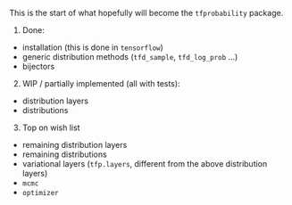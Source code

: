 This is the start of what hopefully will become the `tfprobability` package.

1) Done:

- installation (this is done in `tensorflow`)
- generic distribution methods (`tfd_sample`, `tfd_log_prob` ...)
- bijectors


2) WIP / partially implemented (all with tests):

- distribution layers 
- distributions



3) Top on wish list

- remaining distribution layers
- remaining distributions
- variational layers (`tfp.layers`, different from the above distribution layers)
- `mcmc`
- `optimizer`

